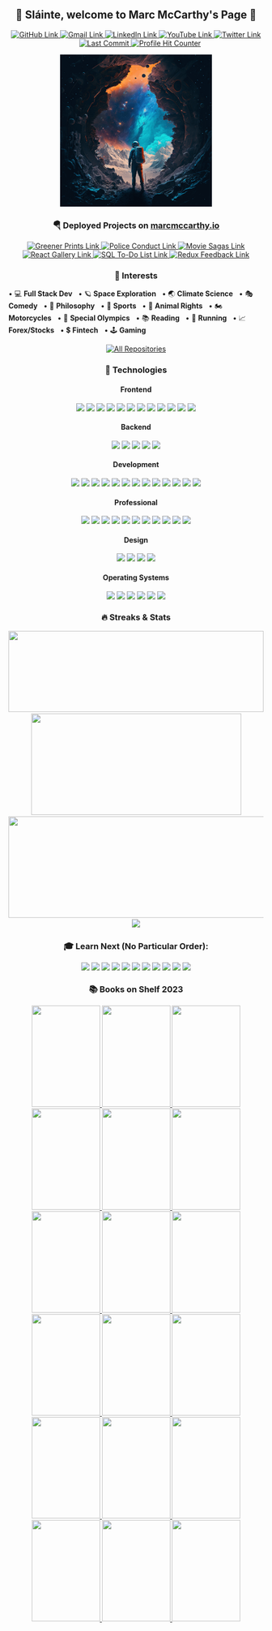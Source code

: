 <!--------------------- Introduction ---------------------->
<h2 align="center">🍺 Sláinte, welcome to Marc McCarthy's Page 🍺</h2>

<!--------------------- Social Links ---------------------->
<p align="center">
    <a href="https://github.com/marc-mccarthy" target="_blank" rel="noopener noreferrer">
      <img alt="GitHub Link" title="GitHub Link" src="https://img.shields.io/badge/github-%23121011.svg?style=for-the-badge&logo=github&logoColor=white" height="30px" width="100px"/>
    </a>
    <a href="mailto:marstheory20@gmail.com" target="_blank" rel="noopener noreferrer">
      <img alt="Gmail Link" title="Gmail Link" src="https://img.shields.io/badge/Gmail-D14836?style=for-the-badge&logo=gmail&logoColor=white" height="30px" width="100px"/>
    </a>
    <a href="https://www.linkedin.com/in/the-marc-mccarthy" target="_blank" rel="noopener noreferrer">
      <img alt="LinkedIn Link" title="LinkedIn Link" src="https://img.shields.io/badge/linkedin-%230077B5.svg?style=for-the-badge&logo=linkedin&logoColor=white" height="30px" width="100px"/>
    </a>
    <a href="https://www.youtube.com/channel/UCjwzRyKjuJHm1mPw_KcGZUA" target="_blank" rel="noopener noreferrer">
      <img alt="YouTube Link" title="YouTube Link" src="https://img.shields.io/badge/YouTube-%23FF0000.svg?style=for-the-badge&logo=YouTube&logoColor=white" height="30px" width="100px"/>
    </a>
    <a href="https://twitter.com/themarcmccarthy" target="_blank" rel="noopener noreferrer">
      <img alt="Twitter Link" title="Twitter Link" src="https://img.shields.io/badge/Twitter-%231DA1F2.svg?style=for-the-badge&logo=Twitter&logoColor=white" height="30px" width="100px"/>
    </a>
    &nbsp;&nbsp;&nbsp;
    <a href="https://www.linkedin.com/in/the-marc-mccarthy" target="_blank" rel="noopener noreferrer">
      <img alt="Last Commit" title="Last Commit" src="https://img.shields.io/github/last-commit/marc-mccarthy/marc-mccarthy" height="25px" width="100px"/>
    </a>
    <a href="https://www.linkedin.com/in/themarcmccarthy" target="_blank" rel="noopener noreferrer">
      <img alt="Profile Hit Counter" title="Profile Hit Counter" src="https://hits.seeyoufarm.com/api/count/incr/badge.svg?url=https%3A%2F%2Fgithub.com%2Fmarc-mccarthy1212%2Fhit-counter&border_radius=true" height="25px" width="100px"/>
    </a>
</p>

<!--------------------- Fun Image Like Me ---------------------->
<p align="center">
  <a href="https://www.linkedin.com/in/the-marc-mccarthy" target="_blank" rel="noopener noreferrer">
    <img src="./images/explorer-x.png" height="300px">
  </a>
</p>

<!--------------------- 🏆 Deployed Projects on my Website (Managed) ---------------------->
<h3 align="center">🪂 Deployed Projects on <a href="https://marcmccarthy.io">marcmccarthy.io</a></h3>
<p align="center">
    <a href="https://greener-footprints.marcmccarthy.io" target="_blank" rel="noopener noreferrer">
        <img alt="Greener Prints Link" title="Greener Prints Link" src="https://img.shields.io/badge/-Greener%20Prints-darkgreen?style=for-the-badge&logoColor=white" height="30px" width="100px"/>
    </a>
    <a href="https://police-conduct.marcmccarthy.io" target="_blank" rel="noopener noreferrer">
        <img alt="Police Conduct Link" title="Police Conduct Link" src="https://img.shields.io/badge/-Police%20Conduct-yellow?style=for-the-badge&logoColor=white" height="30px" width="100px"/>
    </a>
    <a href="https://movie-sagas.marcmccarthy.io" target="_blank" rel="noopener noreferrer">
        <img alt="Movie Sagas Link" title="Movie Sagas Link" src="https://img.shields.io/badge/-Movie%20Sagas-red?style=for-the-badge&logoColor=white" height="30px" width="100px"/>
    </a>
    <a href="https://react-gallery.marcmccarthy.io" target="_blank" rel="noopener noreferrer">
        <img alt="React Gallery Link" title="React Gallery Link" src="https://img.shields.io/badge/-React%20Gallery-blue?style=for-the-badge&logoColor=white"  height="30px" width="100px"/>
    </a>
    <a href="https://sql-to-do-list.marcmccarthy.io/" target="_blank" rel="noopener noreferrer">
        <img alt="SQL To-Do List Link" title="SQL To-Do List Link" src="https://img.shields.io/badge/-SQL%20To--Do%20List-orange?style=for-the-badge&logoColor=white" height="30px" width="100px"/>
    </a>
        <a href="https://redux-feedback-loop.marcmccarthy.io" target="_blank" rel="noopener noreferrer">
        <img alt="Redux Feedback Link" title="Redux Feedback Link" src="https://img.shields.io/badge/-Redux%20Feedback-purple?style=for-the-badge&logoColor=white" height="30px" width="100px"/>
    </a>
</p>

<!--------------------- Various Interests ---------------------->
<h3 align="center">🎲 Interests</h3>
<p>
    &bull; 💻 <b>Full Stack Dev</b> &nbsp;&nbsp;&bull; 🪐 <b>Space Exploration</b> &nbsp;&nbsp;&bull; 🌏 <b>Climate Science</b> &nbsp;&nbsp;&bull;  🎭 <b>Comedy</b> &nbsp;&nbsp;&bull; 📜 <b>Philosophy</b> &nbsp;&nbsp;&bull; 🏈 <b>Sports</b> &nbsp;&nbsp;&bull; 🐶 <b>Animal Rights</b> &nbsp;&nbsp;&bull; 🏍 <b>Motorcycles</b> &nbsp;&nbsp;&bull; 🥇 <b>Special Olympics</b> &nbsp;&nbsp;&bull; 📚 <b>Reading</b> &nbsp;&nbsp;&bull; 🏃 <b>Running</b> &nbsp;&nbsp;&bull; 📈 <b>Forex/Stocks</b> &nbsp;&nbsp;&bull; 💲 <b>Fintech</b> &nbsp;&nbsp;&bull; 🕹️ <b>Gaming</b>
</p>

<!--------------------- My Current Favorite Repos
<h3 align="center">📘 Favorite Repos</h3>
<p align="center">
    <a href="https://github.com/marc-mccarthy/greener-footprints" target="_blank" rel="noopener noreferrer">
      <img src="https://github-readme-stats.vercel.app/api/pin/?user=marc-mccarthy&repo=greener-footprints&&bg_color=DEG,086917,0e7ff5&title_color=FFFFFF&text_color=FFFFFF&icon_color=FFFFFF" width="275px"/>
    </a>
    <a href="https://github.com/marc-mccarthy/yelp-its-the-police" target="_blank" rel="noopener noreferrer">
      <img src="https://github-readme-stats.vercel.app/api/pin/?username=marc-mccarthy&repo=yelp-its-the-police&&bg_color=DEG,086917,0e7ff5&title_color=FFFFFF&text_color=FFFFFF&icon_color=FFFFFF" width="275px"/>
    </a>
    <a href="https://github.com/marc-mccarthy/movie-sagas" target="_blank" rel="noopener noreferrer">
      <img src="https://github-readme-stats.vercel.app/api/pin/?username=marc-mccarthy&repo=movie-sagas&&bg_color=DEG,086917,0e7ff5&title_color=FFFFFF&text_color=FFFFFF&icon_color=FFFFFF" width="275px"/>
    </a>
    <a href="https://github.com/marc-mccarthy/react-gallery" target="_blank" rel="noopener noreferrer">
      <img src="https://github-readme-stats.vercel.app/api/pin/?username=marc-mccarthy&repo=react-gallery&&bg_color=DEG,086917,0e7ff5&title_color=FFFFFF&text_color=FFFFFF&icon_color=FFFFFF" width="275px"/>
    </a>
    <a href="https://github.com/marc-mccarthy/redux-feedback-loop" target="_blank" rel="noopener noreferrer">
      <img src="https://github-readme-stats.vercel.app/api/pin/?username=marc-mccarthy&repo=redux-feedback-loop&&bg_color=DEG,086917,0e7ff5&title_color=FFFFFF&text_color=FFFFFF&icon_color=FFFFFF" width="275px"/>
    </a>
    <a href="https://github.com/marc-mccarthy/sql-to-do-list" target="_blank" rel="noopener noreferrer">
      <img src="https://github-readme-stats.vercel.app/api/pin/?username=marc-mccarthy&repo=sql-to-do-list&bg_color=DEG,086917,0e7ff5&title_color=FFFFFF&text_color=FFFFFF&icon_color=FFFFFF" width="275px"/>
    </a>
</p>
---------------------->

<!--------------------- Link to All My Repos ---------------------->
<p align="center">
  <a href="https://github.com/marc-mccarthy?tab=repositories&sort=stargazers" target="_blank" rel="noopener noreferrer">
    <img alt="All Repositories" title="All Repositories" src="https://custom-icon-badges.herokuapp.com/badge/-All%20My%20Repos-2962FF?style=for-the-badge&logoColor=white&logo=repo" height="30px" width="150px"/>
  </a>
</p>

<!--------------------- Technologies That I Have Used ---------------------->
<h3 align="center">🤖 Technologies</h3>
<!--------------------- Frontend ---------------------->
<h4 align="center">Frontend</h4>
<p align="center">
    <img src="https://img.shields.io/badge/JavaScript-323330?style=plastic&logo=javascript&logoColor=F7DF1E" height="22px"/>
    <img src="https://img.shields.io/badge/React-20232A?style=plastic&logo=react&logoColor=61DAFB" height="22px"/>
    <img src="https://img.shields.io/badge/Redux-593D88?style=plastic&logo=redux&logoColor=white" height="22px"/>
    <img src="https://img.shields.io/badge/React_Router-CA4225?style=plastic&logo=react-router&logoColor=white" height="22px"/>
    <img src="https://img.shields.io/badge/jQuery-0769AD?style=plastic&logo=jquery&logoColor=white" height="22px"/>
    <img src="https://img.shields.io/badge/HTML5-E34F26?style=plastic&logo=html5&logoColor=white" height="22px"/>
    <img src="https://img.shields.io/badge/CSS3-1572B6?style=plastic&logo=css3&logoColor=white" height="22px"/>
    <img src="https://img.shields.io/badge/Markdown-000000?style=plastic&logo=markdown&logoColor=white" height="22px"/>
    <img src="https://img.shields.io/badge/Material--UI-0081CB?style=plastic&logo=material-ui&logoColor=white" height="22px"/>
    <img src="https://img.shields.io/badge/Bootstrap-563D7C?style=plastic&logo=bootstrap&logoColor=white" height="22px"/>
    <img src="https://img.shields.io/badge/Brave-FF1B2D?style=plastic&logo=Brave&logoColor=white" height="22px"/>
    <img src="https://img.shields.io/badge/Firefox-FF7139?style=plastic&logo=Firefox-Browser&logoColor=white" height="22px"/>
</p>

<!--------------------- Backend ---------------------->
<h4 align="center">Backend</h4>
<p align="center">
    <img src="https://img.shields.io/badge/Node.js-339933?style=plastic&logo=nodedotjs&logoColor=white" height="22px"/>
    <img src="https://img.shields.io/badge/Express.js-000000?style=plastic&logo=express&logoColor=white" height="22px"/>
    <img src="https://img.shields.io/badge/PostgreSQL-316192?style=plastic&logo=postgresql&logoColor=white" height="22px"/>
    <img src="https://img.shields.io/badge/npm-CB3837?style=plastic&logo=npm&logoColor=white" height="22px"/>
    <img src="https://img.shields.io/badge/Digital_Ocean-0080FF?style=plastic&logo=DigitalOcean&logoColor=white" height="22px"/>
</p>

<!--------------------- Development ---------------------->
<h4 align="center">Development</h4>
<p align="center">
    <img src="https://img.shields.io/badge/GitHub-100000?style=plastic&logo=github&logoColor=white" height="22px"/>
    <img src="https://img.shields.io/badge/Visual_Studio_Code-0078D4?style=plastic&logo=visual%20studio%20code&logoColor=white" height="22px"/>
    <img src="https://img.shields.io/badge/GIT-E44C30?style=plastic&logo=git&logoColor=white" height="22px"/>
    <img src="https://img.shields.io/badge/Heroku-430098?style=plastic&logo=heroku&logoColor=white" height="22px"/>
    <img src="https://img.shields.io/badge/Postman-FF6C37?style=plastic&logo=Postman&logoColor=white" height="22px"/>
    <img src="https://img.shields.io/badge/Nextcloud-0082C9?style=plastic&logo=Nextcloud&logoColor=white" height="22px"/>
    <img src="https://img.shields.io/badge/-LeetCode-FFA116?style=plastic&logo=LeetCode&logoColor=black" height="22px"/>
    <img src="https://img.shields.io/badge/replit-667881?style=plastic&logo=replit&logoColor=white" height="22px"/>
    <img src="https://img.shields.io/badge/Google%20Drive-4285F4?style=plastic&logo=googledrive&logoColor=white" height="22px"/>
    <img src="https://img.shields.io/badge/iTerm2-000000?style=plastic&logo=iterm2&logoColor=white" height="22px"/>
    <img src="https://img.shields.io/badge/windows%20terminal-4D4D4D?style=plastic&logo=windows%20terminal&logoColor=white" height="22px"/>
    <img src="https://img.shields.io/badge/Reddit-FF4500?style=plastic&logo=reddit&logoColor=white" height="22px"/>
    <img src="https://img.shields.io/badge/Stack_Overflow-FE7A16?style=plastic&logo=stack-overflow&logoColor=white" height="22px"/>
<p>

<!--------------------- Professional ---------------------->
<h4 align="center">Professional</h4>
<p align="center">
    <img src="https://img.shields.io/badge/Microsoft_Office-D83B01?style=plastic&logo=microsoft-office&logoColor=white" height="22px"/>
    <img src="https://img.shields.io/badge/Slack-4A154B?style=plastic&logo=slack&logoColor=white" height="22px"/>
    <img src="https://img.shields.io/badge/Google%20Sheets-34A853?style=plastic&logo=google-sheets&logoColor=white" height="22px"/>
    <img src="https://img.shields.io/badge/Miro-050038?style=plastic&logo=Miro&logoColor=white" height="22px"/>
    <img src="https://img.shields.io/badge/Notion-000000?style=plastic&logo=notion&logoColor=white" height="22px"/>
    <img src="https://img.shields.io/badge/Obsidian-483699?style=plastic&logo=Obsidian&logoColor=white" height="22px"/>
    <img src="https://img.shields.io/badge/Zoom-2D8CFF?style=plastic&logo=zoom&logoColor=white" height="22px"/>
    <img src="https://img.shields.io/badge/Microsoft_Teams-6264A7?style=plastic&logo=microsoft-teams&logoColor=white" height="22px"/>
    <img src="https://img.shields.io/badge/Trello-0052CC?style=plastic&logo=trello&logoColor=white" height="22px"/>
    <img src="https://img.shields.io/badge/Goodreads-372213?style=plastic&logo=goodreads&logoColor=white" height="22px"/>
    <img src="https://img.shields.io/badge/Airtable-18BFFF?style=plastic&logo=Airtable&logoColor=white" height="22px"/>
<p>

<!--------------------- Design ---------------------->
<h4 align="center">Design</h4>
<p align="center">
    <img src="https://img.shields.io/badge/Canva-%2300C4CC.svg?&style=plastic&logo=Canva&logoColor=white" height="22px"/>
    <img src="https://img.shields.io/badge/Figma-F22E1E?style=plastic&logo=figma&logoColor=white" height="22px"/>
    <img src="https://img.shields.io/badge/gimp-5C5543?style=plastic&logo=gimp&logoColor=white" height="22px"/>
    <img src="https://img.shields.io/badge/Unsplash-000000?style=plastic&logo=Unsplash&logoColor=white" height="22px"/>
</p>

<!--------------------- Operating Systems ---------------------->
<h4 align="center">Operating Systems</h4>
<p align="center">
    <img src="https://img.shields.io/badge/mac%20os-000000?style=plastic&logo=apple&logoColor=white" height="22px"/>
    <img src="https://img.shields.io/badge/Windows-0078D6?style=plastic&logo=windows&logoColor=white" height="22px"/>
    <img src="https://img.shields.io/badge/Linux-FCC622?style=plastic&logo=linux&logoColor=black" height="22px"/>
    <img src="https://img.shields.io/badge/Fedora-294172?style=plastic&logo=fedora&logoColor=white" height="22px"/>
    <img src="https://img.shields.io/badge/Ubuntu-E95420?style=plastic&logo=ubuntu&logoColor=white" height="22px"/>
    <img src="https://img.shields.io/badge/Debian-A81D33?style=plastic&logo=debian&logoColor=white" height="22px"/>
</p>

<!--------------------- Github Info For Tracking Progress ---------------------->
<h3 align="center">🔥 Streaks & Stats</h3>
<p align="center">
    <!--------------------- 🏆 Trophy Stats ---------------------->
    <img src="https://github-profile-trophy.vercel.app/?username=marc-mccarthy&text_color=000&icon_color=000&bg_color=0,ea6161,ffc64d,fffc4d,52fa5a&theme=graywhite&border_radius=true&custom_title=Page%20Hits:" width="100%" height="160px"/>
    <!--------------------- ⏱ Streak Stats ---------------------->
    <img src="https://github-readme-streak-stats.herokuapp.com/?user=marc-mccarthy&border_radius=true&count_private=true&theme=vision-friendly-dark&custom_title=Total%20Stats:" width="415px" height="200px"/>
    <!--------------------- 📟 2023 GitHub Stats
    <img src="https://github-readme-stats.vercel.app/api?username=marc-mccarthy&count_private=true&show_icons=true&theme=algolia&custom_title=2023%20Stats:" width="415px" height="200px"/>
    ---------------------->
    <!--------------------- 💳 Github Profile Summary Card ---------------------->
    <img src="https://github-profile-summary-cards.vercel.app/api/cards/profile-details?username=marc-mccarthy&count_private=true&border_radius=true&theme=monokai" width="585px" height="200px"/>
    <!--------------------- 📊 Most Used Language
    <img src="https://github-readme-stats.vercel.app/api/top-langs/?username=marc-mccarthy&border_radius=true&theme=chartreuse-dark&custom_title=Ingredients:" width="245px" height="200px"/>
    ---------------------->
    <!--------------------- 📈 Activity Graph ---------------------->
    <img src="https://activity-graph.herokuapp.com/graph?username=marc-mccarthy&theme=minimal&count_private=true" height="350px"/>
<p>

<!--------------------- My Future Endeavors ---------------------->
<h3 align="center">🎓 Learn Next (No Particular Order):</h3>
<p align="center">
    <img src="https://img.shields.io/badge/Firebase-039BE5?style=plastic&logo=Firebase&logoColor=white" height="22px"/>
    <img src="https://img.shields.io/badge/MongoDB-%234ea94b.svg?style=plastic&logo=mongodb&logoColor=white" height="22px"/>
    <img src="https://img.shields.io/badge/blazor-%235C2D91.svg?style=plastic&logo=blazor&logoColor=white" height="22px"/>
    <img src="https://img.shields.io/badge/svelte-%23f1413d.svg?style=plastic&logo=svelte&logoColor=white" height="22px"/>
    <img src="https://img.shields.io/badge/VIM-%2311AB00.svg?&style=plastic&logo=vim&logoColor=white" height="22px"/>
    <img src="https://img.shields.io/badge/GraphQl-E10098?style=plastic&logo=graphql&logoColor=white" height="22px"/>
    <img src="https://img.shields.io/badge/python-3670A0?style=plastic&logo=python&logoColor=ffdd54" height="22px"/>
    <img src="https://img.shields.io/badge/Apollo%20GraphQL-311C87?&style=plastic&logo=Apollo%20GraphQL&logoColor=white" height="22px"/>
    <img src="https://img.shields.io/badge/typescript-%23007ACC.svg?style=plastic&logo=typescript&logoColor=white" height="22px"/>
    <img src="https://img.shields.io/badge/docker-%230db7ed.svg?style=plastic&logo=docker&logoColor=white" height="22px"/>
    <img src="https://img.shields.io/badge/Jest-C21325?style=plastic&logo=jest&logoColor=white" height="23px">
</p>

<!--------------------- Great List Of Knowledge Assets ---------------------->
<h3 align="center">📚 Books on Shelf 2023</h3>
<p align="center">
    <a href="https://www.goodreads.com/book/show/18144590-the-alchemist?from_search=true&from_srp=true&qid=z4hFDVFDCE&rank=1" target="_blank" rel="noopener noreferrer">
      <img src="https://images-na.ssl-images-amazon.com/images/S/compressed.photo.goodreads.com/books/1654371463i/18144590.jpg" height="200px" width="135px"/>
    </a>
    <a href="https://www.goodreads.com/book/show/6900.Tuesdays_with_Morrie?from_search=true&from_srp=true&qid=IiyR0SDxTc&rank=1" target="_blank" rel="noopener noreferrer">
      <img src="https://images-na.ssl-images-amazon.com/images/S/compressed.photo.goodreads.com/books/1423763749i/6900.jpg" height="200px" width="135px"/>
    </a>
    <a href="https://www.goodreads.com/book/show/40121378-atomic-habits?ref=nav_sb_ss_1_9" target="_blank" rel="noopener noreferrer">
      <img src="https://images-na.ssl-images-amazon.com/images/S/compressed.photo.goodreads.com/books/1535115320i/40121378.jpg" height="200px" width="135px"/>
    </a>
    <a href="https://www.goodreads.com/book/show/18077875-essentialism?from_search=true&from_srp=true&qid=erWKFYmPnB&rank=1" target="_blank" rel="noopener noreferrer">
      <img src="https://images-na.ssl-images-amazon.com/images/S/compressed.photo.goodreads.com/books/1403165375i/18077875.jpg" height="200px" width="135px"/>
    </a>
    <a href="https://www.goodreads.com/book/show/30659.Meditations?from_search=true&from_srp=true&qid=klrRBVrtYO&rank=1" target="_blank" rel="noopener noreferrer">
      <img src="https://images-na.ssl-images-amazon.com/images/S/compressed.photo.goodreads.com/books/1421618636i/30659.jpg" height="200px" width="135px"/>
    </a>
    <a href="https://www.goodreads.com/book/show/40745.Mindset?ref=nav_sb_ss_1_7" target="_blank" rel="noopener noreferrer">
      <img src="https://images-na.ssl-images-amazon.com/images/S/compressed.photo.goodreads.com/books/1436227012i/40745.jpg" height="200px" width="135px"/>
    </a>
    <a href="https://www.goodreads.com/book/show/23692271-sapiens?from_search=true&from_srp=true&qid=cQEX3VGg5I&rank=1" target="_blank" rel="noopener noreferrer">
      <img src="https://images-na.ssl-images-amazon.com/images/S/compressed.photo.goodreads.com/books/1595674533i/23692271.jpg" height="200px" width="135px"/>
    </a>
    <a href="https://www.goodreads.com/book/show/52036.Siddhartha?from_search=true&from_srp=true&qid=hQJt0SslL7&rank=1" target="_blank" rel="noopener noreferrer">
      <img src="https://images-na.ssl-images-amazon.com/images/S/compressed.photo.goodreads.com/books/1629378189i/52036.jpg" height="200px" width="135px"/>
    </a>
    <a href="https://www.goodreads.com/book/show/54898389-the-almanack-of-naval-ravikant?from_search=true&from_srp=true&qid=gOm1aVP9bU&rank=1" target="_blank" rel="noopener noreferrer">
      <img src="https://images-na.ssl-images-amazon.com/images/S/compressed.photo.goodreads.com/books/1598011736i/54898389.jpg" height="200px" width="135px"/>
    </a>
    <a href="https://www.goodreads.com/book/show/76334.A_New_Earth?from_search=true&from_srp=true&qid=IQ2VSA6iEQ&rank=3" target="_blank" rel="noopener noreferrer">
      <img src="https://images-na.ssl-images-amazon.com/images/S/compressed.photo.goodreads.com/books/1388206232i/76334.jpg" height="200px" width="135px"/>
    </a>
    <a href="https://www.goodreads.com/book/show/60551.The_Book?from_search=true&from_srp=true&qid=hQfgZg88F7&rank=1" target="_blank" rel="noopener noreferrer">
      <img src="https://images-na.ssl-images-amazon.com/images/S/compressed.photo.goodreads.com/books/1403166178i/60551.jpg" height="200px" width="135px"/>
    </a>
    <a href="https://www.goodreads.com/book/show/52246022-the-hermeticism-collection?from_search=true&from_srp=true&qid=U5FBWIvYDo&rank=1" target="_blank" rel="noopener noreferrer">
      <img src="https://images-na.ssl-images-amazon.com/images/S/compressed.photo.goodreads.com/books/1560767027l/52246022.jpg" height="200px" width="135px"/>
    </a>
    <a href="https://www.goodreads.com/book/show/22318578-the-life-changing-magic-of-tidying-up?from_search=true&from_srp=true&qid=J3vCOY3LkD&rank=1" target="_blank" rel="noopener noreferrer">
      <img src="https://images-na.ssl-images-amazon.com/images/S/compressed.photo.goodreads.com/books/1418767178i/22318578.jpg" height="200px" width="135px"/>
    </a>
    <a href="https://www.goodreads.com/book/show/6968772-the-master-and-his-emissary?from_search=true&from_srp=true&qid=GuE8GkirFV&rank=1" target="_blank" rel="noopener noreferrer">
      <img src="https://images-na.ssl-images-amazon.com/images/S/compressed.photo.goodreads.com/books/1328826802i/6968772.jpg" height="200px" width="135px"/>
    </a>
    <a href="https://www.goodreads.com/book/show/41881472-the-psychology-of-money?from_search=true&from_srp=true&qid=fPscFIXW8d&rank=1" target="_blank" rel="noopener noreferrer">
      <img src="https://images-na.ssl-images-amazon.com/images/S/compressed.photo.goodreads.com/books/1581527774i/41881472.jpg" height="200px" width="135px"/>
    </a>
    <a href="https://www.goodreads.com/book/show/28257707-the-subtle-art-of-not-giving-a-f-ck?from_search=true&from_srp=true&qid=GJ1zsnajB9&rank=1" target="_blank" rel="noopener noreferrer"><img src="https://images-na.ssl-images-amazon.com/images/S/compressed.photo.goodreads.com/books/1465761302i/28257707.jpg" height="200px" width="135px"/>
    </a>
    <a href="https://www.goodreads.com/book/show/1963638.The_Untethered_Soul?from_search=true&from_srp=true&qid=j3r4RcFW61&rank=1" target="_blank" rel="noopener noreferrer">
      <img src="https://images-na.ssl-images-amazon.com/images/S/compressed.photo.goodreads.com/books/1354898395i/1963638.jpg" height="200px" width="135px"/>
    </a>
    <a href="https://www.goodreads.com/book/show/29093292-the-daily-stoic?from_search=true&from_srp=true&qid=LDxQlp4kRQ&rank=3" target="_blank" rel="noopener noreferrer">
      <img src="https://images-na.ssl-images-amazon.com/images/S/compressed.photo.goodreads.com/books/1462161080i/29093292.jpg" height="200px" width="135px"/>
    </a>
</p>
